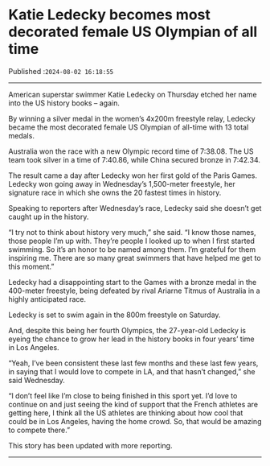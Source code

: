 # Katie Ledecky becomes most decorated female US Olympian of all time

Published :`2024-08-02 16:18:55`

---

American superstar swimmer Katie Ledecky on Thursday etched her name into the US history books – again.

By winning a silver medal in the women’s 4x200m freestyle relay, Ledecky became the most decorated female US Olympian of all-time with 13 total medals.

Australia won the race with a new Olympic record time of 7:38.08. The US team took silver in a time of 7:40.86, while China secured bronze in 7:42.34.

The result came a day after Ledecky won her first gold of the Paris Games. Ledecky won going away in Wednesday’s 1,500-meter freestyle, her signature race in which she owns the 20 fastest times in history.

Speaking to reporters after Wednesday’s race, Ledecky said she doesn’t get caught up in the history.

“I try not to think about history very much,” she said. “I know those names, those people I’m up with. They’re people I looked up to when I first started swimming. So it’s an honor to be named among them. I’m grateful for them inspiring me. There are so many great swimmers that have helped me get to this moment.”

Ledecky had a disappointing start to the Games with a bronze medal in the 400-meter freestyle, being defeated by rival Ariarne Titmus of Australia in a highly anticipated race.

Ledecky is set to swim again in the 800m freestyle on Saturday.

And, despite this being her fourth Olympics, the 27-year-old Ledecky is eyeing the chance to grow her lead in the history books in four years’ time in Los Angeles.

“Yeah, I’ve been consistent these last few months and these last few years, in saying that I would love to compete in LA, and that hasn’t changed,” she said Wednesday.

“I don’t feel like I’m close to being finished in this sport yet. I’d love to continue on and just seeing the kind of support that the French athletes are getting here, I think all the US athletes are thinking about how cool that could be in Los Angeles, having the home crowd. So, that would be amazing to compete there.”

This story has been updated with more reporting.

---

